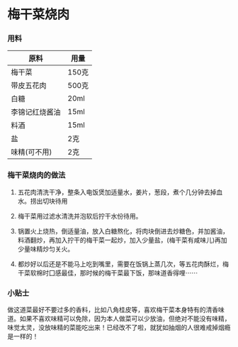 # 梅干菜烧肉

### 用料  

|  原料          | 用量
| -------------- | -----
| 梅干菜         | 150克
| 带皮五花肉     | 500克
| 白糖           | 20ml
| 李锦记红烧酱油 | 15ml
| 料酒           | 15ml
| 盐             | 2克
| 味精(可不用)   | 2克

### 梅干菜烧肉的做法  

1. 五花肉清洗干净，整条入电饭煲加适量水，姜片，葱段，煮个几分钟去掉血水。捞出切块待用

2. 梅干菜用过滤水清洗并泡软后拧干水份待用。

3. 锅置火上烧热，倒适量油，放入白糖熬化，将肉块倒进去炒糖色，并加酱油，料酒翻炒，再加入拧干的梅干菜一起炒，加入少量盐，(梅干菜有咸味儿)再加少量味精炒匀关火。

4. 都炒好以后还是不能马上吃到嘴里，需要在饭锅上蒸几次，等五花肉酥烂，梅干菜软棉时囗感最佳，那时候的梅干菜最下饭，那味道香得哩⋯⋯

### 小贴士

做这道菜最好不要过多的香料，比如八角桂皮等，喜欢梅干菜本身特有的清香味道。如果不喜欢味精可以免除，因为本人做菜可以少放油，但绝对不能没有味精，味觉太灵，没放味精的菜能吃出来！已经改不了啦，就犹如抽烟的人很难戒掉烟瘾是一样的！

